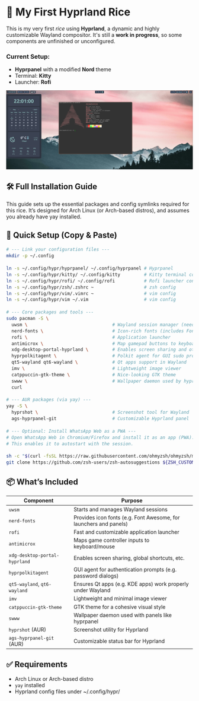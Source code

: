 # 🌿 My First Hyprland Rice

This is my very first *rice* using **Hyprland**, a dynamic and highly customizable Wayland compositor.
It's still a **work in progress**, so some components are unfinished or unconfigured.

### Current Setup:
- **Hyprpanel** with a modified **Nord** theme
- Terminal: **Kitty**
- Launcher: **Rofi**

![First rice image](resources/My_first_rice.png)

## 🛠️ Full Installation Guide

This guide sets up the essential packages and config symlinks required for this rice.
It’s designed for Arch Linux (or Arch-based distros), and assumes you already have yay installed.

## 🚀 Quick Setup (Copy & Paste)

```bash
# --- Link your configuration files ---
mkdir -p ~/.config

ln -s ~/.config/hypr/hyprpanel/ ~/.config/hyprpanel # Hyprpanel
ln -s ~/.config/hypr/kitty/ ~/.config/kitty         # Kitty terminal config
ln -s ~/.config/hypr/rofi/ ~/.config/rofi           # Rofi launcher config
ln -s ~/.config/hypr/zsh/.zshrc ~                   # zsh config
ln -s ~/.config/hypr/vim/.vimrc ~                   # vim config
ln -s ~/.config/hypr/vim ~/.vim                     # vim config

# --- Core packages and tools ---
sudo pacman -S \
  uwsm \                                # Wayland session manager (needed by Hyprland)
  nerd-fonts \                          # Icon-rich fonts (includes Font Awesome)
  rofi \                                # Application launcher
  antimicrox \                          # Map gamepad buttons to keyboard/mouse
  xdg-desktop-portal-hyprland \         # Enables screen sharing and other Wayland features
  hyprpolkitagent \                     # Polkit agent for GUI sudo prompts
  qt5-wayland qt6-wayland \             # Qt apps support in Wayland
  imv \                                 # Lightweight image viewer
  catppuccin-gtk-theme \                # Nice-looking GTK theme
  swww \                                # Wallpaper daemon used by hyprpanel
  curl

# --- AUR packages (via yay) ---
yay -S \
  hyprshot \                            # Screenshot tool for Wayland
  ags-hyprpanel-git                     # Customizable Hyprland panel

# --- Optional: Install WhatsApp Web as a PWA ---
# Open WhatsApp Web in Chromium/Firefox and install it as an app (PWA).
# This enables it to autostart with the session.

sh -c "$(curl -fsSL https://raw.githubusercontent.com/ohmyzsh/ohmyzsh/master/tools/install.sh)"
git clone https://github.com/zsh-users/zsh-autosuggestions ${ZSH_CUSTOM:-~/.oh-my-zsh/custom}/plugins/zsh-autosuggestions
```

## 📦 What’s Included
| Component                    | Purpose                                                             |
|-----------------------------|----------------------------------------------------------------------|
| `uwsm`                      | Starts and manages Wayland sessions                                  |
| `nerd-fonts`                | Provides icon fonts (e.g. Font Awesome, for launchers and panels)    |
| `rofi`                      | Fast and customizable application launcher                           |
| `antimicrox`                | Maps game controller inputs to keyboard/mouse                        |
| `xdg-desktop-portal-hyprland` | Enables screen sharing, global shortcuts, etc.                   |
| `hyprpolkitagent`           | GUI agent for authentication prompts (e.g. password dialogs)         |
| `qt5-wayland`, `qt6-wayland` | Ensures Qt apps (e.g. KDE apps) work properly under Wayland        |
| `imv`                       | Lightweight and minimal image viewer                                 |
| `catppuccin-gtk-theme`      | GTK theme for a cohesive visual style                                |
| `swww`                      | Wallpaper daemon used with panels like hyprpanel                     |
| `hyprshot` (AUR)            | Screenshot utility for Hyprland                                      |
| `ags-hyprpanel-git` (AUR)   | Customizable status bar for Hyprland                                 |

## ✅ Requirements
- Arch Linux or Arch-based distro
- `yay` installed
- Hyprland config files under ~/.config/hypr/
